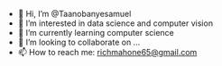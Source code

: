 - 👋 Hi, I’m @Taanobanyesamuel
- 👀 I’m interested in data science and computer vision
- 🌱 I’m currently learning computer science
- 💞️ I’m looking to collaborate on ...
- 📫 How to reach me: richmahone65@gmail.com

<!---
Taanobanyesamuel/Taanobanyesamuel is a ✨ special ✨ repository because its `README.md` (this file) appears on your GitHub profile.
You can click the Preview link to take a look at your changes.
--->
